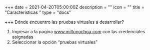 +++
date = 2021-04-20T05:00:00Z
description = ""
icon = ""
title = "Características "
type = "docs"

+++
Dónde encuentro las pruebas virtuales a desarrollar?

1.	Ingresar a la pagina www.miltonochoa.com con las credenciales asignadas
2.	Seleccionar la opción “pruebas virtuales”
